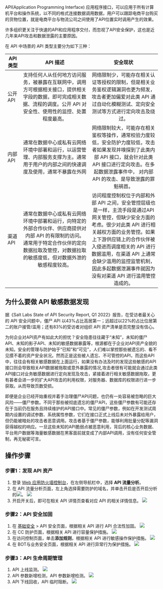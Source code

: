API(Application Programming Interface) 应用程序接口，可以应用于所有计算机平台和操作系统，以不同的格式连接数据调用数据，用户可以跟踪电商平台购买的货物位置，就是电商平台与物流公司之间使用了API位置实时调用产生的效果。

许多组织更关注于快速的API和应用程序交付，而忽视了API安全保护，这也是近几年来API攻击和数据泄露的主要原因。

在 API 中场景的 API 类型主要分为如下三种：

<table>
<thead>
<tr>
<th width=10%>API 类型</th>
<th width=45%>API 描述</th>
<th width=45%>安全现状</th>
</tr>
</thead>
<tbody><tr>
<td>公开 API</td>
<td align="center">支持任何人从任何地方访问服务，被暴露在互联网中，调用方可根据相关接口，提供相关字段的数据，即可完成相关数据、流程的调度。公开 API 对安全性、使用性的监控、处置程度最高。</td>
<td align="center">网络限制少，可能存在相关认证等授权的限制，但是相关业务鉴权逻辑漏洞也更为频发，攻击者更加偏爱对此类 API 通过自动化模糊测试、定向安全测试等方式进行定向攻击及绕过。</td>
</tr>
<tr>
<td>内部  API</td>
<td align="center">通常在数据中心或私有云网络环境中部署和运行，以运营管理、内部服务支撑为主。通常用于用户的内部之间的快速调度及使用，通常不暴露在外网</td>
<td align="center">网络限制较大，可能存在相关鉴权等操作，通常校验力度较低，安全防护力度较低，攻击者如果发现并嗅探到了此类内部 API 接口，就会针对此类 API 接口进行定向攻击。在多起数据泄露事件中， 对内部 API 的攻击、是导致泄露的罪魁祸首。</td>
</tr>
<tr>
<td>渠道 API</td>
<td align="center">通常在数据中心或私有云网络环境中部署和运行，向特定的外部合作伙伴、供应商提供对内部 API 的有限制的访问。 通常用于特定合作伙伴的定向数据拉取及管控，对数据拉取的敏感度低，但对数据外泄的敏感程度较高。</td>
<td align="center">访问程度控制权位于内部和外部 API 之间，安全管控层级也是一样，主流手段是通过API网关管控，但缺少安全方面的考虑。很少对此类 API 进行相关越权方面的业务管控。如果上下游供应链上的合作伙伴被入侵进而调度相关的 API 进行数据滥用，在渠道 API 上通常会缺少滥用的监控监管机制，因此多起数据泄漏事件就因为没有对渠道 API 进行滥用管控造成的。</td>
</tr>
</tbody></table>

## 为什么要做 API 敏感数据发现
据《Salt Labs State of API Security Report, Q1 2022》报告，在受访者最关心的 API 安全问题中，僵尸 API 以43%占比高居第一；远超过以22%的占比位居第二的账户接管/滥用；还有83%的受访者对组织 API 资产清单是否完整没有信心。

为何企业对API资产有如此大的担忧？安全隐患往往藏于“未知”，未知的僵尸API、未知的影子API、未知的敏感数据暴露等，根源都在于企业对API资产全貌的未知。安全的管理与防护始于“已知”和“可见”，人们难以掌控那些被遗忘的、看不见摸不着的资产安全状况。然而正是这些被人遗忘、不可管控的API，而这些API中，往往会有相关敏感数据在上面运行，如果没有办法及时的发现这些敏感的API接口则会导致相关API数据被拖取或意外暴露的情况,攻击者很有可能就会通过此类API接口对业务敏感数据进行定向发现及攻击，紧接着进行相关敏感数据拖取，更有甚者会进一步的扩大API攻击的利用权限，对服务器、数据库的权限进行进一步获取。从而导致页数受损。

即便是企业已经开始重视并着手治理僵尸API问题，也仍有一处容易被忽略的巨大风险——僵尸参数。不同于那些被彻底遗忘的僵尸API，这些僵尸参数有可能还存在于当前仍在服务且持续维护的API接口中。常见的僵尸参数，例如在开发测试周期内设置的调试参数、系统属性参数，它们在接口正式上线后未对外暴露给用户，但仍能被暗处的攻击者恶意调用。攻击者基于僵尸参数，能够利用批量分配等漏洞获得越权的响应。一旦这些未知的API脆弱点被恶意利用，背后的核心业务数据、平台用户数据等海量敏感数据在黑客面前就变成了内部API调用，没有任何安全管制，再无秘密可言。

## 操作步骤
### 步骤1：发现 API 资产
1. 登录 [Web 应用防火墙控制台](https://console.cloud.tencent.com/guanjia/tea-overview)，在左侧导航栏中，选择 **API 流量分析**。
2. 在 API 流量分析页面，左上角选择需要防护的域名，并单击开启是否开启分析的![](https://qcloudimg.tencent-cloud.cn/raw/54de1d8ce243aa5ab8de791a85f43ef6.png)。
![](https://qcloudimg.tencent-cloud.cn/raw/2d8f1eff53a80c79fa34a5fe932b06d4.png)
3. 开启开关后，即可在相关 API 详情页查看对应 API 的相关详情信息。
![](https://qcloudimg.tencent-cloud.cn/raw/46e433367ced0824db036bc256df6c80.png)

### 步骤2：API 安全加固
1. 在 [基础安全](https://console.cloud.tencent.com/guanjia/tea-baseconfig) > API 安全页面，根据相关 API 进行 API 合法性加固。
![](https://qcloudimg.tencent-cloud.cn/raw/32d970e07b66975a56003fec9f804952.png)
2. 在 CC 防护页面，根据相关 API 进行容量保护措施。
![](https://qcloudimg.tencent-cloud.cn/raw/cf349addeb37e485333daae06ef2f2c5.png)
3. 在访问控制页面，单击**添加规则**，根据相关 API 进行敏感操作保护措施。
![](https://qcloudimg.tencent-cloud.cn/raw/4ea9971bf9cd96303a422e8b6121ffa7.png)
4. 在 BOT与业务安全页面，根据相关 API 进行异常行为保护措施。
![](https://qcloudimg.tencent-cloud.cn/raw/6c507f29f1ce12f1b9b938cceee61d4e.png)

### 步骤3：API 生命周期管理
1. API 上线监测。
![](https://qcloudimg.tencent-cloud.cn/raw/8b0a76c951a280e17975437795888b55.png)
2. API 参数新增检测，API 参数新增检测。
![](https://qcloudimg.tencent-cloud.cn/raw/6f1f93399adaa9817bbeb4f924f9f7b9.png)
3. API 下线回收，API 临时阻断。
![](https://qcloudimg.tencent-cloud.cn/raw/f2c794626ccd0b5f3e6ca0e20d9426ad.png)
